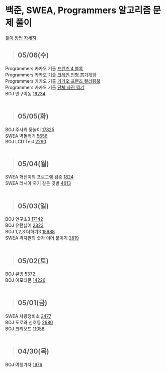 # 백준, SWEA, Programmers 알고리즘 문제 풀이

[풀이 방법 자세히](https://jayrightthere.tistory.com/)
>## 05/06(수)
Programmers 카카오 기출 [프렌즈 4 블록](https://programmers.co.kr/learn/courses/30/lessons/17679)
<br>
Programmers 카카오 기출 [크레인 인형 뽑기게임](https://programmers.co.kr/learn/courses/30/lessons/64061)
<br>
Programmers 카카오 기출 [카카오 프렌즈 컬러링북](https://programmers.co.kr/learn/courses/30/lessons/1829)
<br>
Programmers 카카오 기출 [단체 사진 찍기](https://programmers.co.kr/learn/courses/30/lessons/1835)
<br>
BOJ 인구이동 [16234](https://www.acmicpc.net/problem/16234)
<br>
<br>
>## 05/05(화)
BOJ 주사위 윷놀이 [17825](https://www.acmicpc.net/problem/17825)
<br>
SWEA 벽돌깨기 [5656](https://swexpertacademy.com/main/code/problem/problemDetail.do?contestProbId=AWXRQm6qfL0DFAUo)
<br>
BOJ LCD Test [2290](https://www.acmicpc.net/problem/2290)
<br>
<br>
>## 05/04(월)
SWEA 혁진이의 프로그램 검증 [1824](https://swexpertacademy.com/main/code/problem/problemDetail.do?contestProbId=AV4yLUiKDUoDFAUx&categoryId=AV4yLUiKDUoDFAUx&categoryType=CODE)
<br>
SWEA 러시아 국기 같은 깃발 [4613](https://swexpertacademy.com/main/code/problem/problemDetail.do?contestProbId=AWQl9TIK8qoDFAXj&categoryId=AWQl9TIK8qoDFAXj&categoryType=CODE)
<br>
<br>
>## 05/03(일)
BOJ 연구소3 [17142](https://www.acmicpc.net/problem/17142)
<br>
BOJ 유턴싫어 [2823](https://www.acmicpc.net/problem/2823)
<br>
BOJ 1,2,3 더하기3 [15988](https://www.acmicpc.net/problem/15988)
<br>
SWEA 격자판의 숫자 이어 붙이기 [2819](https://swexpertacademy.com/main/code/problem/problemDetail.do?contestProbId=AV7I5fgqEogDFAXB&categoryId=AV7I5fgqEogDFAXB&categoryType=CODE)
<br>
<br>
> ## 05/02(토)
BOJ 큐빙 [5372](https://www.acmicpc.net/problem/5373)
<br>
BOJ 이모티콘 [14226](https://www.acmicpc.net/problem/14226)
<br>
<br>

> ## 05/01(금)
SWEA 차량정비소 [2477](https://swexpertacademy.com/main/code/problem/problemDetail.do?contestProbId=AV6c6bgaIuoDFAXy)
<br>
BOJ 도로와 신호등 [2980](https://www.acmicpc.net/problem/2980)
<br>
BOJ 크리보드 [11058](https://www.acmicpc.net/problem/11058)
<br>
<br>
> ## 04/30(목)
BOJ 여행가자 [1976](https://www.acmicpc.net/problem/1976)
<br>
